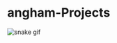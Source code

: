 # angham-Projects

![snake gif](https://github.com/angham999/blob/output/github-contribution-grid-snake.gif)
